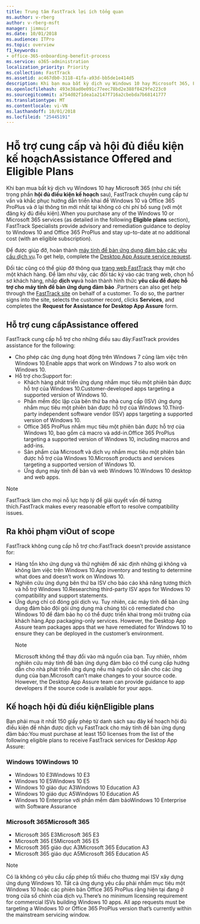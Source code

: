 ```yaml
---
title: Trung tâm FastTrack lợi ích tổng quan
ms.author: v-rberg
author: v-rberg-msft
manager: jimmuir
ms.date: 10/01/2018
ms.audience: ITPro
ms.topic: overview
f1_keywords:
- office-365-onboarding-benefit-process
ms.service: o365-administration
localization_priority: Priority
ms.collection: FastTrack
ms.assetid: ac467db0-3118-41fa-a93d-bb5de1e414d5
description: Khi bạn mua bất kỳ dịch vụ Windows 10 hay Microsoft 365, FastTrack chuyên cung cấp tư vấn và khắc phục hướng dẫn triển khai để Windows 10 và Office 365 ProPlus và ở lại up-to-không có chi phí bổ sung (với một đăng ký đủ điều kiện).
ms.openlocfilehash: 493e38ad0e091c77eec78bd2e388f8429fe223c0
ms.sourcegitcommit: a754d02f1dea1a2147f716a2cbebda7b68141777
ms.translationtype: MT
ms.contentlocale: vi-VN
ms.lasthandoff: 10/01/2018
ms.locfileid: "25445191"
---
```

# <a name="assistance-offered-and-eligible-plans"></a><span data-ttu-id="13221-103">Hỗ trợ cung cấp và hội đủ điều kiện kế hoạch</span><span class="sxs-lookup"><span data-stu-id="13221-103">Assistance Offered and Eligible Plans</span></span>   

<span data-ttu-id="13221-104">Khi bạn mua bất kỳ dịch vụ Windows 10 hay Microsoft 365 (như chi tiết trong phần **hội đủ điều kiện kế hoạch** sau), FastTrack chuyên cung cấp tư vấn và khắc phục hướng dẫn triển khai để Windows 10 và Office 365 ProPlus và ở lại thông tin mới nhất tại không có chi phí bổ sung (với một đăng ký đủ điều kiện).</span><span class="sxs-lookup"><span data-stu-id="13221-104">When you purchase any of the Windows 10 or Microsoft 365 services (as detailed in the following **Eligible plans** section), FastTrack Specialists provide advisory and remediation guidance to deploy to Windows 10 and Office 365 ProPlus and stay up-to-date at no additional cost (with an eligible subscription).</span></span>

<span data-ttu-id="13221-105">Để được giúp đỡ, hoàn thành [máy tính để bàn ứng dụng đảm bảo các yêu cầu dịch vụ](https://go.microsoft.com/fwlink/?linkid=2022721).</span><span class="sxs-lookup"><span data-stu-id="13221-105">To get help, complete the [Desktop App Assure service request](https://go.microsoft.com/fwlink/?linkid=2022721).</span></span>

<span data-ttu-id="13221-p101">Đối tác cũng có thể giúp đỡ thông qua [trang web FastTrack](https://go.microsoft.com/fwlink/?linkid=780698) thay mặt cho một khách hàng. Để làm như vậy, các đối tác ký vào các trang web, chọn hồ sơ khách hàng, nhấp **dịch vụ**và hoàn thành hình thức **yêu cầu để được hỗ trợ cho máy tính để bàn ứng dụng đảm bảo** .</span><span class="sxs-lookup"><span data-stu-id="13221-p101">Partners can also get help through the [FastTrack site](https://go.microsoft.com/fwlink/?linkid=780698) on behalf of a customer. To do so, the partner signs into the site, selects the customer record, clicks **Services**, and completes the **Request for Assistance for Desktop App Assure** form.</span></span>

## <a name="assistance-offered"></a><span data-ttu-id="13221-108">Hỗ trợ cung cấp</span><span class="sxs-lookup"><span data-stu-id="13221-108">Assistance offered</span></span>

<span data-ttu-id="13221-109">FastTrack cung cấp hỗ trợ cho những điều sau đây:</span><span class="sxs-lookup"><span data-stu-id="13221-109">FastTrack provides assistance for the following:</span></span>
- <span data-ttu-id="13221-110">Cho phép các ứng dụng hoạt động trên Windows 7 cũng làm việc trên Windows 10.</span><span class="sxs-lookup"><span data-stu-id="13221-110">Enable apps that work on Windows 7 to also work on Windows 10.</span></span>
- <span data-ttu-id="13221-111">Hỗ trợ cho:</span><span class="sxs-lookup"><span data-stu-id="13221-111">Support for:</span></span>
    - <span data-ttu-id="13221-112">Khách hàng phát triển ứng dụng nhắm mục tiêu một phiên bản được hỗ trợ của Windows 10.</span><span class="sxs-lookup"><span data-stu-id="13221-112">Customer-developed apps targeting a supported version of Windows 10.</span></span>
    - <span data-ttu-id="13221-113">Phần mềm độc lập của bên thứ ba nhà cung cấp (ISV) ứng dụng nhắm mục tiêu một phiên bản được hỗ trợ của Windows 10.</span><span class="sxs-lookup"><span data-stu-id="13221-113">Third-party independent software vendor (ISV) apps targeting a supported version of Windows 10.</span></span>
    - <span data-ttu-id="13221-114">Office 365 ProPlus nhắm mục tiêu một phiên bản được hỗ trợ của Windows 10, bao gồm cả macro và add-in.</span><span class="sxs-lookup"><span data-stu-id="13221-114">Office 365 ProPlus targeting a supported version of Windows 10, including macros and add-ins.</span></span>
    - <span data-ttu-id="13221-115">Sản phẩm của Microsoft và dịch vụ nhắm mục tiêu một phiên bản được hỗ trợ của Windows 10.</span><span class="sxs-lookup"><span data-stu-id="13221-115">Microsoft products and services targeting a supported version of Windows 10.</span></span>
    - <span data-ttu-id="13221-116">Ứng dụng máy tính để bàn và web Windows 10.</span><span class="sxs-lookup"><span data-stu-id="13221-116">Windows 10 desktop and web apps.</span></span>
> [!NOTE]
> <span data-ttu-id="13221-117">FastTrack làm cho mọi nỗ lực hợp lý để giải quyết vấn đề tương thích.</span><span class="sxs-lookup"><span data-stu-id="13221-117">FastTrack makes every reasonable effort to resolve compatibility issues.</span></span> 

## <a name="out-of-scope"></a><span data-ttu-id="13221-118">Ra khỏi phạm vi</span><span class="sxs-lookup"><span data-stu-id="13221-118">Out of scope</span></span>

<span data-ttu-id="13221-119">FastTrack không cung cấp hỗ trợ cho:</span><span class="sxs-lookup"><span data-stu-id="13221-119">FastTrack doesn’t provide assistance for:</span></span>
- <span data-ttu-id="13221-120">Hàng tồn kho ứng dụng và thử nghiệm để xác định những gì không và không làm việc trên Windows 10.</span><span class="sxs-lookup"><span data-stu-id="13221-120">App inventory and testing to determine what does and doesn’t work on Windows 10.</span></span>
- <span data-ttu-id="13221-121">Nghiên cứu ứng dụng bên thứ ba ISV cho báo cáo khả năng tương thích và hỗ trợ Windows 10.</span><span class="sxs-lookup"><span data-stu-id="13221-121">Researching third-party ISV apps for Windows 10 compatibility and support statements.</span></span>
- <span data-ttu-id="13221-p102">Ứng dụng chỉ có đóng gói dịch vụ. Tuy nhiên, các máy tính để bàn ứng dụng đảm bảo đội gói ứng dụng mà chúng tôi có remediated cho Windows 10 để đảm bảo họ có thể được triển khai trong môi trường của khách hàng.</span><span class="sxs-lookup"><span data-stu-id="13221-p102">App packaging-only services. However, the Desktop App Assure team packages apps that we have remediated for Windows 10 to ensure they can be deployed in the customer’s environment.</span></span>
    > [!NOTE]
    > <span data-ttu-id="13221-p103">Microsoft không thể thay đổi vào mã nguồn của bạn. Tuy nhiên, nhóm nghiên cứu máy tính để bàn ứng dụng đảm bảo có thể cung cấp hướng dẫn cho nhà phát triển ứng dụng nếu mã nguồn có sẵn cho các ứng dụng của bạn.</span><span class="sxs-lookup"><span data-stu-id="13221-p103">Microsoft can’t make changes to your source code. However, the Desktop App Assure team can provide guidance to app developers if the source code is available for your apps.</span></span>

 
## <a name="eligible-plans"></a><span data-ttu-id="13221-126">Kế hoạch hội đủ điều kiện</span><span class="sxs-lookup"><span data-stu-id="13221-126">Eligible plans</span></span>

<span data-ttu-id="13221-127">Bạn phải mua ít nhất 150 giấy phép từ danh sách sau đây kế hoạch hội đủ điều kiện để nhận được dịch vụ FastTrack cho máy tính để bàn ứng dụng đảm bảo:</span><span class="sxs-lookup"><span data-stu-id="13221-127">You must purchase at least 150 licenses from the list of the following eligible plans to receive FastTrack services for Desktop App Assure:</span></span>

### <a name="windows-10"></a><span data-ttu-id="13221-128">Windows 10</span><span class="sxs-lookup"><span data-stu-id="13221-128">Windows 10</span></span>
- <span data-ttu-id="13221-129">Windows 10 E3</span><span class="sxs-lookup"><span data-stu-id="13221-129">Windows 10 E3</span></span>
- <span data-ttu-id="13221-130">Windows 10 E5</span><span class="sxs-lookup"><span data-stu-id="13221-130">Windows 10 E5</span></span>
- <span data-ttu-id="13221-131">Windows 10 giáo dục A3</span><span class="sxs-lookup"><span data-stu-id="13221-131">Windows 10 Education A3</span></span>
- <span data-ttu-id="13221-132">Windows 10 giáo dục A5</span><span class="sxs-lookup"><span data-stu-id="13221-132">Windows 10 Education A5</span></span> 
- <span data-ttu-id="13221-133">Windows 10 Enterprise với phần mềm đảm bảo</span><span class="sxs-lookup"><span data-stu-id="13221-133">Windows 10 Enterprise with Software Assurance</span></span>

### <a name="microsoft-365"></a><span data-ttu-id="13221-134">Microsoft 365</span><span class="sxs-lookup"><span data-stu-id="13221-134">Microsoft 365</span></span>
- <span data-ttu-id="13221-135">Microsoft 365 E3</span><span class="sxs-lookup"><span data-stu-id="13221-135">Microsoft 365 E3</span></span>
- <span data-ttu-id="13221-136">Microsoft 365 E5</span><span class="sxs-lookup"><span data-stu-id="13221-136">Microsoft 365 E5</span></span>
- <span data-ttu-id="13221-137">Microsoft 365 giáo dục A3</span><span class="sxs-lookup"><span data-stu-id="13221-137">Microsoft 365 Education A3</span></span>
- <span data-ttu-id="13221-138">Microsoft 365 giáo dục A5</span><span class="sxs-lookup"><span data-stu-id="13221-138">Microsoft 365 Education A5</span></span>

> [!NOTE]
> <span data-ttu-id="13221-p104">Có là không có yêu cầu cấp phép tối thiểu cho thương mại ISV xây dựng ứng dụng Windows 10. Tất cả ứng dụng yêu cầu phải nhắm mục tiêu một Windows 10 hoặc các phiên bản Office 365 ProPlus rằng hiện tại đang ở trong cửa sổ chính của dịch vụ.</span><span class="sxs-lookup"><span data-stu-id="13221-p104">There’s no minimum licensing requirement for commercial ISVs building Windows 10 apps. All app requests must be targeting a Windows 10 or Office 365 ProPlus version that’s currently within the mainstream servicing window.</span></span> 
